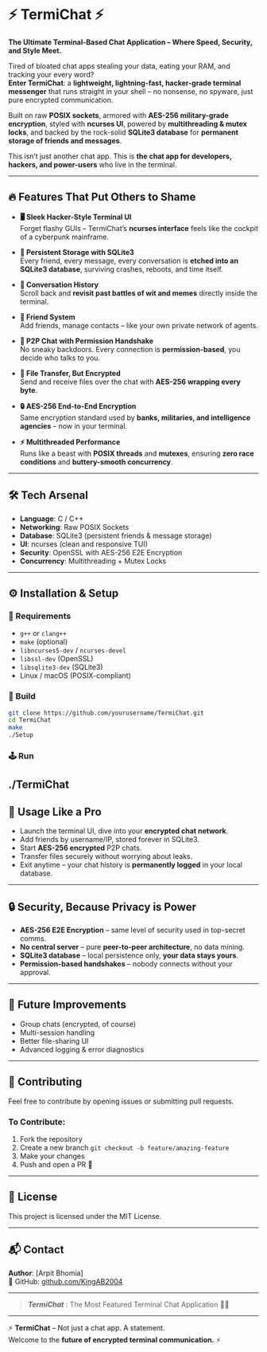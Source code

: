 # ⚡ TermiChat ⚡  

**The Ultimate Terminal-Based Chat Application – Where Speed, Security, and Style Meet.**  

Tired of bloated chat apps stealing your data, eating your RAM, and tracking your every word?  
**Enter TermiChat**: a **lightweight, lightning-fast, hacker-grade terminal messenger** that runs straight in your shell – no nonsense, no spyware, just pure encrypted communication.  

Built on raw **POSIX sockets**, armored with **AES-256 military-grade encryption**, styled with **ncurses UI**, powered by **multithreading & mutex locks**, and backed by the rock-solid **SQLite3 database** for **permanent storage of friends and messages**.  

This isn’t just another chat app. This is **the chat app for developers, hackers, and power-users** who live in the terminal.  

---

## 🔥 Features That Put Others to Shame

- **🖥️ Sleek Hacker-Style Terminal UI**  
  Forget flashy GUIs – TermiChat’s **ncurses interface** feels like the cockpit of a cyberpunk mainframe.  

- **💾 Persistent Storage with SQLite3**  
  Every friend, every message, every conversation is **etched into an SQLite3 database**, surviving crashes, reboots, and time itself.  

- **💬 Conversation History**  
  Scroll back and **revisit past battles of wit and memes** directly inside the terminal.  

- **👥 Friend System**  
  Add friends, manage contacts – like your own private network of agents.  

- **🔗 P2P Chat with Permission Handshake**  
  No sneaky backdoors. Every connection is **permission-based**, you decide who talks to you.  

- **📂 File Transfer, But Encrypted**  
  Send and receive files over the chat with **AES-256 wrapping every byte**.  

- **🔒 AES-256 End-to-End Encryption**  
  Same encryption standard used by **banks, militaries, and intelligence agencies** – now in your terminal.  

- **⚡ Multithreaded Performance**  
  Runs like a beast with **POSIX threads** and **mutexes**, ensuring **zero race conditions** and **buttery-smooth concurrency**.  

---

## 🛠️ Tech Arsenal

- **Language**: C / C++  
- **Networking**: Raw POSIX Sockets  
- **Database**: SQLite3 (persistent friends & message storage)  
- **UI**: ncurses (clean and responsive TUI)  
- **Security**: OpenSSL with AES-256 E2E Encryption  
- **Concurrency**: Multithreading + Mutex Locks  

---

## ⚙️ Installation & Setup  

### 🔧 Requirements
- `g++` or `clang++`  
- `make` (optional)  
- `libncurses5-dev` / `ncurses-devel`  
- `libssl-dev` (OpenSSL)  
- `libsqlite3-dev` (SQLite3)  
- Linux / macOS (POSIX-compliant)  

### 🚀 Build
```bash
git clone https://github.com/yourusername/TermiChat.git
cd TermiChat
make
./Setup
```

### 🕹️ Run
./TermiChat
---

## 📖 Usage Like a Pro

- Launch the terminal UI, dive into your **encrypted chat network**.  
- Add friends by username/IP, stored forever in SQLite3.  
- Start **AES-256 encrypted** P2P chats.  
- Transfer files securely without worrying about leaks.  
- Exit anytime – your chat history is **permanently logged** in your local database.  

---

## 🔒 Security, Because Privacy is Power  

- **AES-256 E2E Encryption** – same level of security used in top-secret comms.  
- **No central server** – pure **peer-to-peer architecture**, no data mining.  
- **SQLite3 database** – local persistence only, **your data stays yours**.  
- **Permission-based handshakes** – nobody connects without your approval.  

---

## 🚀 Future Improvements 

- Group chats (encrypted, of course)  
- Multi-session handling  
- Better file-sharing UI  
- Advanced logging & error diagnostics  

---

## 🙌 Contributing

Feel free to contribute by opening issues or submitting pull requests.

### To Contribute:
1. Fork the repository  
2. Create a new branch `git checkout -b feature/amazing-feature`  
3. Make your changes  
4. Push and open a PR 🚀

---
## 📄 License

This project is licensed under the MIT License.

---

## 📬 Contact

**Author**: [Arpit Bhomia]  
🔗 GitHub: [github.com/KingAB2004](https://github.com/KingAB2004)

---

> ***TermiChat*** : The Most Featured Terminal Chat Application 🧠💪
 

---

⚡ **TermiChat** – Not just a chat app. A statement.  
Welcome to the **future of encrypted terminal communication.** ⚡  

